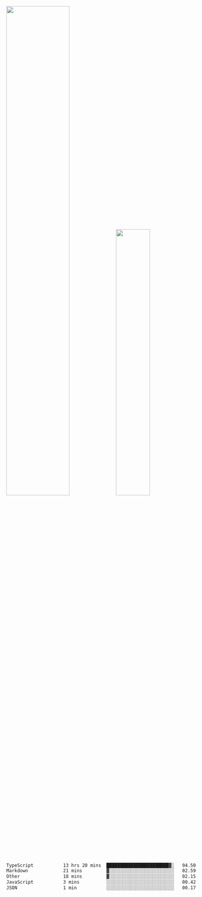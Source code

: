 <img align="" width="57.5%" src="https://github-readme-stats.vercel.app/api?username=Dream4ever&hide_title=true&hide_border=true&count_private=true&show_icons=true&include_all_commits=true&line_height=21" /><img align="" width="42.4%" src="https://github-readme-stats.vercel.app/api/top-langs/?username=Dream4ever&hide_title=true&count_private=true&show_icons=true&langs_count=6&hide_border=true&layout=compact" />

<!--START_SECTION:waka-->

```txt
TypeScript           13 hrs 20 mins  ███████████████████████▓░   94.50 %
Markdown             21 mins         ▓░░░░░░░░░░░░░░░░░░░░░░░░   02.59 %
Other                18 mins         ▓░░░░░░░░░░░░░░░░░░░░░░░░   02.15 %
JavaScript           3 mins          ░░░░░░░░░░░░░░░░░░░░░░░░░   00.42 %
JSON                 1 min           ░░░░░░░░░░░░░░░░░░░░░░░░░   00.17 %
```

<!--END_SECTION:waka-->
